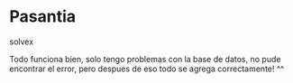 # Pasantia
solvex

Todo funciona bien, solo tengo problemas con la base de datos, no pude encontrar el error, pero despues de eso todo se agrega correctamente! ^^
